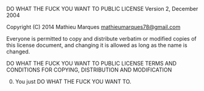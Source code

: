 DO WHAT THE FUCK YOU WANT TO PUBLIC LICENSE
Version 2, December 2004

Copyright (C) 2014 Mathieu Marques <mathieumarques78@gmail.com>

Everyone is permitted to copy and distribute verbatim or modified
copies of this license document, and changing it is allowed as long
as the name is changed.

DO WHAT THE FUCK YOU WANT TO PUBLIC LICENSE
TERMS AND CONDITIONS FOR COPYING, DISTRIBUTION AND MODIFICATION

0. You just DO WHAT THE FUCK YOU WANT TO.

